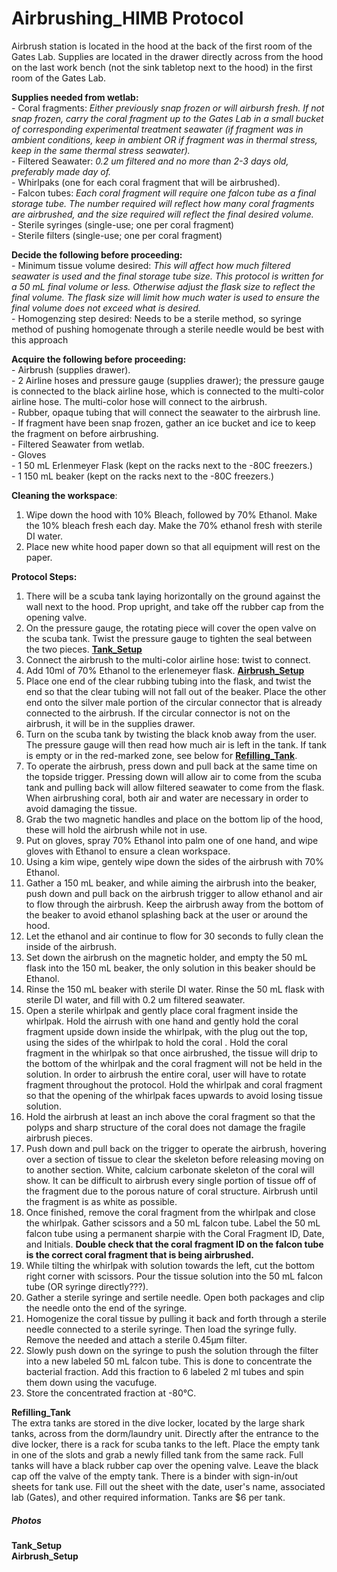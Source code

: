 # Airbrushing_HIMB Protocol
Airbrush station is located in the hood at the back of the first room of the Gates Lab. Supplies are located in the drawer directly across from the hood on the last work bench (not the sink tabletop next to the hood) in the first room of the Gates Lab. 

**Supplies needed from wetlab:**  
	- Coral fragments: *Either previously snap frozen or will airbursh fresh. If not snap frozen, carry the coral fragment up to the Gates Lab in a small bucket of corresponding experimental treatment seawater (if fragment was in ambient conditions, keep in ambient OR if fragment was in thermal stress, keep in the same thermal stress seawater).*  
	- Filtered Seawater: *0.2 um filtered and no more than 2-3 days old, preferably made day of.*  
	- Whirlpaks (one for each coral fragment that will be airbrushed).  
	- Falcon tubes: *Each coral fragment will require one falcon tube as a final storage tube. The number required will reflect how many coral fragments are airbrushed, and the size required will reflect the final desired volume.*  
	- Sterile syringes (single-use; one per coral fragment)  
	- Sterile filters (single-use; one per coral fragment)

**Decide the following before proceeding:**  
	- Minimum tissue volume desired: *This will affect how much filtered seawater is used and the final storage tube size. This protocol is written for a 50 mL final volume or less. Otherwise adjust the flask size to reflect the final volume. The flask size will limit how much water is used to ensure the final volume does not exceed what is desired.*  
	- Homogenzing step desired: Needs to be a sterile method, so syringe method of pushing homogenate through a sterile needle would be best with this approach 

**Acquire the following before proceeding:**  
	- Airbrush (supplies drawer).  
	- 2 Airline hoses and pressure gauge (supplies drawer); the pressure gauge is connected to the black airline hose, which is connected to the multi-color airline hose. The multi-color hose will connect to the airbrush.    
	- Rubber, opaque tubing that will connect the seawater to the airbrush line.    
	- If fragment have been snap frozen, gather an ice bucket and ice to keep the fragment on before airbrushing.  
	- Filtered Seawater from wetlab.  
	- Gloves  
	- 1 50 mL Erlenmeyer Flask (kept on the racks next to the -80C freezers.)  
	- 1 150 mL beaker (kept on the racks next to the -80C freezers.)  

**Cleaning the workspace**:  
1. Wipe down the hood with 10% Bleach, followed by 70% Ethanol. Make the 10% bleach fresh each day. Make the 70% ethanol fresh with sterile DI water. 
2. Place new white hood paper down so that all equipment will rest on the paper. 


**Protocol Steps:**  

1. There will be a scuba tank laying horizontally on the ground against the wall next to the hood. Prop upright, and take off the rubber cap from the opening valve.  
2. On the pressure gauge, the rotating piece will cover the open valve on the scuba tank. Twist the pressure gauge to tighten the seal between the two pieces. [**Tank_Setup**](#Tank_Setup)  
3. Connect the airbrush to the multi-color airline hose: twist to connect.  
4. Add 10ml of 70% Ethanol to the erlenemeyer flask. [**Airbrush_Setup**](#Airbrush_Setup)  
5. Place one end of the clear rubbing tubing into the flask, and twist the end so that the clear tubing will not fall out of the beaker. Place the other end onto the silver male portion of the circular connector that is already connected to the airbrush. If the circular connector is not on the airbrush, it will be in the supplies drawer.
6. Turn on the scuba tank by twisting the black knob away from the user. The pressure gauge will then read how much air is left in the tank. If tank is empty or in the red-marked zone, see below for [**Refilling_Tank**](#Refilling_Tank).  
7. To operate the airbrush, press down and pull back at the same time on the topside trigger. Pressing down will allow air to come from the scuba tank and pulling back will allow filtered seawater to come from the flask. When airbrushing coral, both air and water are necessary in order to avoid damaging the tissue.
8. Grab the two magnetic handles and place on the bottom lip of the hood, these will hold the airbrush while not in use. 
9. Put on gloves, spray 70% Ethanol into palm one of one hand, and wipe gloves with Ethanol to ensure a clean workspace. 
10. Using a kim wipe, gentely wipe down the sides of the airbrush with 70% Ethanol.
11. Gather a 150 mL beaker, and while aiming the airbrush into the beaker, push down and pull back on the airbrush trigger to allow ethanol and air to flow through the airbrush. Keep the airbrush away from the bottom of the beaker to avoid ethanol splashing back at the user or around the hood.
12. Let the ethanol and air continue to flow for 30 seconds to fully clean the inside of the airbrush.
13. Set down the airbrush on the magnetic holder, and empty the 50 mL flask into the 150 mL beaker, the only solution in this beaker should be Ethanol. 
14. Rinse the 150 mL beaker with sterile DI water. Rinse the 50 mL flask with sterile DI water, and fill with 0.2 um filtered seawater. 
15. Open a sterile whirlpak and gently place coral fragment inside the whirlpak. Hold the airrush with one hand and gently hold the coral fragment upside down inside the whirlpak, with the plug out the top, using the sides of the whirlpak to hold the coral . Hold the coral fragment  in the whirlpak so that once airbrushed, the tissue will drip to the bottom of the whirlpak and the coral fragment will not be held in the solution. In order to airbrush the entire coral, user will have to rotate fragment throughout the protocol.  Hold the whirlpak and coral fragment so that the opening of the whirlpak faces upwards to avoid losing tissue solution. 
16. Hold the airbrush at least an inch above the coral fragment so that the polyps and sharp structure of the coral does not damage the fragile airbrush pieces. 
17. Push down and pull back on the trigger to operate the airbrush, hovering over a section of tissue to clear the skeleton before releasing moving on to another section.  White, calcium carbonate skeleton of the coral will show. It can be difficult to airbrush every single portion of tissue off of the fragment due to the porous nature of coral structure. Airbrush until the fragment is as white as possible. 
18. Once finished, remove the coral fragment from the whirlpak and close the whirlpak. Gather scissors and a 50 mL falcon tube. Label the 50 mL falcon tube using a permanent sharpie with the Coral Fragment ID, Date, and Initials. **Double check that the coral fragment ID on the falcon tube is the correct coral fragment that is being airbrushed.**
19. While tilting the whirlpak with solution towards the left, cut the bottom right corner with scissors. Pour the tissue solution into the 50 mL falcon tube (OR syringe directly???). 
20. Gather a sterile syringe and sertile needle. Open both packages and clip the needle onto the end of the syringe. 
21. Homogenize the coral tissue by pulling it back and forth through a sterile needle connected to a sterile syringe. Then load the syringe fully. Remove the needed and attach a sterile 0.45µm filter. 
22. Slowly push down on the syringe to push the solution through the filter into a new labeled 50 mL falcon tube. This is done to concentrate the bacterial fraction.  Add this fraction to 6 labeled 2 ml tubes and spin them down using the vacufuge. 
23. Store the concentrated fraction at -80°C.

<a name="Refilling_Tank"></a> **Refilling_Tank**  
The extra tanks are stored in the dive locker, located by the large shark tanks, across from the dorm/laundry unit. Directly after the entrance to the dive locker, there is a rack for scuba tanks to the left. Place the empty tank in one of the slots and grab a newly filled tank from the same rack. Full tanks will have a black rubber cap over the opening valve. Leave the black cap off the valve of the empty tank. There is a binder with sign-in/out sheets for tank use. Fill out the sheet with the date, user's name, associated lab (Gates), and other required information. Tanks are $6 per tank. 

##### **Photos**  
<a name="Tank_Setup"></a> **Tank_Setup**  
<a name="Airbrush_Setup"></a> **Airbrush_Setup**  
